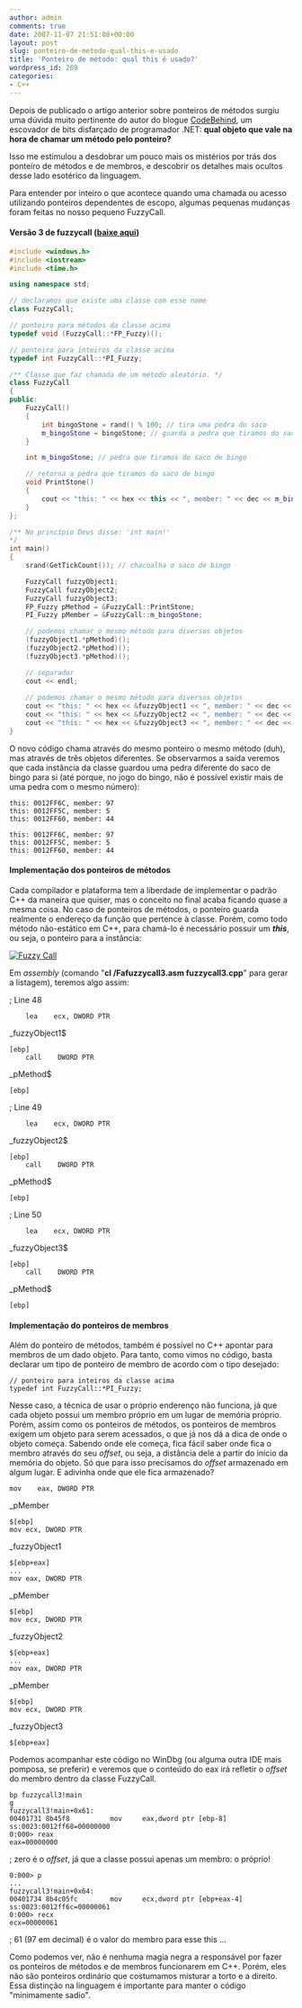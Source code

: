 ```yaml
---
author: admin
comments: true
date: 2007-11-07 21:51:08+00:00
layout: post
slug: ponteiro-de-metodo-qual-this-e-usado
title: 'Ponteiro de método: qual this é usado?'
wordpress_id: 269
categories:
- C++
---
```


Depois de publicado o artigo anterior sobre ponteiros de métodos surgiu uma dúvida muito pertinente do autor do blogue [CodeBehind](http://codebehind.wordpress.com/), um escovador de bits disfarçado de programador .NET: **qual objeto que vale na hora de chamar um método pelo ponteiro?**

Isso me estimulou a desdobrar um pouco mais os mistérios por trás dos ponteiro de métodos e de membros, e descobrir os detalhes mais ocultos desse lado esotérico da linguagem.



Para entender por inteiro o que acontece quando uma chamada ou acesso utilizando ponteiros dependentes de escopo, algumas pequenas mudanças foram feitas no nosso pequeno FuzzyCall.



#### Versão 3 de fuzzycall ([baixe aqui](../public/uploads/fuzzycall3.cpp))



```cpp
#include <windows.h>
#include <iostream>
#include <time.h>

using namespace std;

// declaramos que existe uma classe com esse nome
class FuzzyCall;

// ponteiro para métodos da classe acima
typedef void (FuzzyCall::*FP_Fuzzy)();

// ponteiro para inteiros da classe acima
typedef int FuzzyCall::*PI_Fuzzy;

/** Classe que faz chamada de um método aleatório. */
class FuzzyCall
{
public:
	FuzzyCall()
	{
		int bingoStone = rand() % 100; // tira uma pedra do saco
		m_bingoStone = bingoStone; // guarda a pedra que tiramos do saco
	}

	int m_bingoStone; // pedra que tiramos do saco de bingo

	// retorna a pedra que tiramos do saco de bingo
	void PrintStone()
	{
		cout << "this: " << hex << this << ", member: " << dec << m_bingoStone << endl;
	}
};

/** No princípio Deus disse: 'int main!'
*/
int main()
{
	srand(GetTickCount()); // chacoalha o saco de bingo

	FuzzyCall fuzzyObject1;
	FuzzyCall fuzzyObject2;
	FuzzyCall fuzzyObject3;
	FP_Fuzzy pMethod = &FuzzyCall::PrintStone;
	PI_Fuzzy pMember = &FuzzyCall::m_bingoStone;

	// podemos chamar o mesmo método para diversos objetos
	(fuzzyObject1.*pMethod)();
	(fuzzyObject2.*pMethod)();
	(fuzzyObject3.*pMethod)();

	// separador
	cout << endl;
	
	// podemos chamar o mesmo método para diversos objetos
	cout << "this: " << hex << &fuzzyObject1 << ", member: " << dec << fuzzyObject1.*pMember << endl;
	cout << "this: " << hex << &fuzzyObject2 << ", member: " << dec << fuzzyObject2.*pMember << endl;
	cout << "this: " << hex << &fuzzyObject3 << ", member: " << dec << fuzzyObject3.*pMember << endl;
} 

```


O novo código chama através do mesmo ponteiro o mesmo método (duh), mas através de três objetos diferentes. Se observarmos a saída veremos que cada instância da classe guardou uma pedra diferente do saco de bingo para si (até porque, no jogo do bingo, não é possível existir mais de uma pedra com o mesmo número):


    
    this: 0012FF6C, member: 97
    this: 0012FF5C, member: 5
    this: 0012FF60, member: 44
    
    this: 0012FF6C, member: 97
    this: 0012FF5C, member: 5
    this: 0012FF60, member: 44





#### Implementação dos ponteiros de métodos



Cada compilador e plataforma tem a liberdade de implementar o padrão C++ da maneira que quiser, mas o conceito no final acaba ficando quase a mesma coisa. No caso de ponteiros de métodos, o ponteiro guarda realmente o endereço da função que pertence à classe. Porém, como todo método não-estático em C++, para chamá-lo é necessário possuir um **_this_**, ou seja, o ponteiro para a instância:

[![Fuzzy Call](../public/uploads/fuzzycall.gif)](../public/uploads/fuzzycall.gif)

Em _assembly_ (comando "**cl /Fafuzzycall3.asm fuzzycall3.cpp**" para gerar a listagem), teremos algo assim:

; Line 48


    
        lea    ecx, DWORD PTR



_fuzzyObject1$


    
    [ebp]
        call    DWORD PTR



_pMethod$


    
    [ebp]



; Line 49


    
        lea    ecx, DWORD PTR



_fuzzyObject2$


    
    [ebp]
        call    DWORD PTR



_pMethod$


    
    [ebp]



; Line 50


    
        lea    ecx, DWORD PTR



_fuzzyObject3$


    
    [ebp]
        call    DWORD PTR



_pMethod$


    
    [ebp]





#### Implementação do ponteiros de membros



Além do ponteiro de métodos, também é possível no C++ apontar para membros de um dado objeto. Para tanto, como vimos no código, basta declarar um tipo de ponteiro de membro de acordo com o tipo desejado:


    
    // ponteiro para inteiros da classe acima
    typedef int FuzzyCall::*PI_Fuzzy;



Nesse caso, a técnica de usar o próprio enderenço não funciona, já que cada objeto possui um membro próprio em um lugar de memória próprio. Porém, assim como os ponteiros de métodos, os ponteiros de membros exigem um objeto para serem acessados, o que já nos dá a dica de onde o objeto começa. Sabendo onde ele começa, fica fácil saber onde fica o membro através do seu _offset_, ou seja, a distância dele a partir do início da memória do objeto. Só que para isso precisamos do _offset_ armazenado em algum lugar. E adivinha onde que ele fica armazenado?


    
    mov    eax, DWORD PTR



_pMember


    
    $[ebp]
    mov ecx, DWORD PTR



_fuzzyObject1


    
    $[ebp+eax]
    ...
    mov eax, DWORD PTR



_pMember


    
    $[ebp]
    mov ecx, DWORD PTR



_fuzzyObject2


    
    $[ebp+eax]
    ...
    mov eax, DWORD PTR



_pMember


    
    $[ebp]
    mov ecx, DWORD PTR



_fuzzyObject3


    
    $[ebp+eax]



Podemos acompanhar este código no WinDbg (ou alguma outra IDE mais pomposa, se preferir) e veremos que o conteúdo do eax irá refletir o _offset_ do membro dentro da classe FuzzyCall.


    
    bp fuzzycall3!main
    g
    fuzzycall3!main+0x61:
    00401731 8b45f8          mov     eax,dword ptr [ebp-8] ss:0023:0012ff68=00000000
    0:000> reax
    eax=00000000



; zero é o _offset_, já que a classe possui apenas um membro: o próprio!


    
    0:000> p
    ...
    fuzzycall3!main+0x64:
    00401734 8b4c05fc        mov     ecx,dword ptr [ebp+eax-4] ss:0023:0012ff6c=00000061
    0:000> recx
    ecx=00000061



; 61 (97 em decimal) é o valor do membro para esse this ...

Como podemos ver, não é nenhuma magia negra a responsável por fazer os ponteiros de métodos e de membros funcionarem em C++. Porém, eles não são ponteiros ordinário que costumamos misturar a torto e a direito. Essa distinção na linguagem é importante para manter o código "minimamente sadio".
